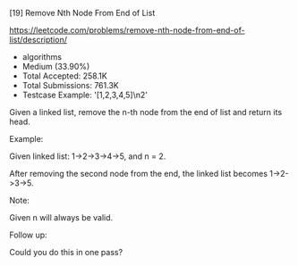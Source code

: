 [19] Remove Nth Node From End of List  

https://leetcode.com/problems/remove-nth-node-from-end-of-list/description/

* algorithms
* Medium (33.90%)
* Total Accepted:    258.1K
* Total Submissions: 761.3K
* Testcase Example:  '[1,2,3,4,5]\n2'

Given a linked list, remove the n-th node from the end of list and return its head.

Example:


Given linked list: 1->2->3->4->5, and n = 2.

After removing the second node from the end, the linked list becomes 1->2->3->5.


Note:

Given n will always be valid.

Follow up:

Could you do this in one pass?

